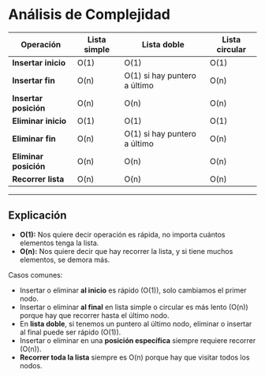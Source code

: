 # Análisis de Complejidad


| Operación          | Lista simple       | Lista doble                  | Lista circular        |
|--------------------|--------------------|------------------------------|-----------------------|
| **Insertar inicio** | O(1)              | O(1)                         | O(1)                  |
| **Insertar fin**    | O(n)              | O(1) si hay puntero a último | O(n)                  |
| **Insertar posición** | O(n)            | O(n)                         | O(n)                  |
| **Eliminar inicio** | O(1)              | O(1)                         | O(1)                  |
| **Eliminar fin**    | O(n)              | O(1) si hay puntero a último | O(n)                  |
| **Eliminar posición** | O(n)            | O(n)                         | O(n)                  |
| **Recorrer lista**  | O(n)              | O(n)                         | O(n)                  |

---

## Explicación

- **O(1):** Nos quiere decir operación es rápida, no importa cuántos elementos tenga la lista.
- **O(n):** Nos quiere decir que hay recorrer la lista, y si tiene muchos elementos, se demora más.

Casos comunes:
- Insertar o eliminar **al inicio** es rápido (O(1)), solo cambiamos el primer nodo.
- Insertar o eliminar **al final** en lista simple o circular es más lento (O(n)) porque hay que recorrer hasta el último nodo.
- En **lista doble**, si tenemos un puntero al último nodo, eliminar o insertar al final puede ser rápido (O(1)).
- Insertar o eliminar en una **posición específica** siempre requiere recorrer (O(n)).
- **Recorrer toda la lista** siempre es O(n) porque hay que visitar todos los nodos.  

